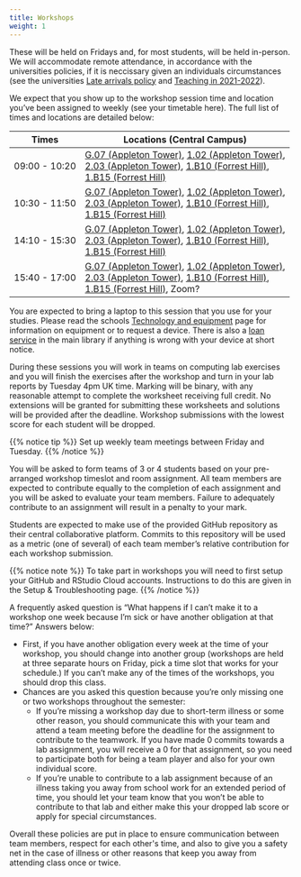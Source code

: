 ```yaml
---
title: Workshops
weight: 1
---
```


These will be held on Fridays and, for most students, will be held in-person. We will accommodate remote attendance, in accordance with the universities policies, if it is neccissary given an individuals circumstances (see the universities [Late arrivals policy](https://www.ed.ac.uk/studying/undergraduate/2021/covid-19-updates/late-arrivals-policy) and [Teaching in 2021-2022](https://www.ed.ac.uk/studying/undergraduate/2021/covid-19-updates/teaching-and-learning-in-2021-22)).

We expect that you show up to the workshop session time and location you’ve been assigned to weekly (see your timetable <a id="timetable">here</a>). The full list of times and locations are detailed below:

| Times         | Locations (Central Campus) |
|---------------|----------------------------|
| 09:00 - 10:20 | [G.07 (Appleton Tower)](https://www.ed.ac.uk/timetabling-examinations/timetabling/room-bookings/bookable-rooms3/room/0201_00_G.07), [1.02 (Appleton Tower)](https://www.ed.ac.uk/timetabling-examinations/timetabling/room-bookings/bookable-rooms3/room/0201_01_1.02), <br> [2.03 (Appleton Tower)](https://www.ed.ac.uk/timetabling-examinations/timetabling/room-bookings/bookable-rooms3/room/0201_02_2.03), [1.B10 (Forrest Hill)](https://www.ed.ac.uk/timetabling-examinations/timetabling/room-bookings/bookable-rooms3/room/0103_01_1.B10), <br> [1.B15 (Forrest Hill)](https://www.ed.ac.uk/timetabling-examinations/timetabling/room-bookings/bookable-rooms3/room/0103_01_1.B15) |
| 10:30 - 11:50 | [G.07 (Appleton Tower)](https://www.ed.ac.uk/timetabling-examinations/timetabling/room-bookings/bookable-rooms3/room/0201_00_G.07), [1.02 (Appleton Tower)](https://www.ed.ac.uk/timetabling-examinations/timetabling/room-bookings/bookable-rooms3/room/0201_01_1.02), <br> [2.03 (Appleton Tower)](https://www.ed.ac.uk/timetabling-examinations/timetabling/room-bookings/bookable-rooms3/room/0201_02_2.03), [1.B10 (Forrest Hill)](https://www.ed.ac.uk/timetabling-examinations/timetabling/room-bookings/bookable-rooms3/room/0103_01_1.B10), <br> [1.B15 (Forrest Hill)](https://www.ed.ac.uk/timetabling-examinations/timetabling/room-bookings/bookable-rooms3/room/0103_01_1.B15) |
| 14:10 - 15:30 | [G.07 (Appleton Tower)](https://www.ed.ac.uk/timetabling-examinations/timetabling/room-bookings/bookable-rooms3/room/0201_00_G.07), [1.02 (Appleton Tower)](https://www.ed.ac.uk/timetabling-examinations/timetabling/room-bookings/bookable-rooms3/room/0201_01_1.02), <br> [2.03 (Appleton Tower)](https://www.ed.ac.uk/timetabling-examinations/timetabling/room-bookings/bookable-rooms3/room/0201_02_2.03), [1.B10 (Forrest Hill)](https://www.ed.ac.uk/timetabling-examinations/timetabling/room-bookings/bookable-rooms3/room/0103_01_1.B10), <br> [1.B15 (Forrest Hill)](https://www.ed.ac.uk/timetabling-examinations/timetabling/room-bookings/bookable-rooms3/room/0103_01_1.B15) |
| 15:40 - 17:00 | [G.07 (Appleton Tower)](https://www.ed.ac.uk/timetabling-examinations/timetabling/room-bookings/bookable-rooms3/room/0201_00_G.07), [1.02 (Appleton Tower)](https://www.ed.ac.uk/timetabling-examinations/timetabling/room-bookings/bookable-rooms3/room/0201_01_1.02), <br> [2.03 (Appleton Tower)](https://www.ed.ac.uk/timetabling-examinations/timetabling/room-bookings/bookable-rooms3/room/0201_02_2.03), [1.B10 (Forrest Hill)](https://www.ed.ac.uk/timetabling-examinations/timetabling/room-bookings/bookable-rooms3/room/0103_01_1.B10), <br> [1.B15 (Forrest Hill)](https://www.ed.ac.uk/timetabling-examinations/timetabling/room-bookings/bookable-rooms3/room/0103_01_1.B15), Zoom? |

You are expected to bring a laptop to this session that you use for your studies. Please read the schools [Technology and equipment](https://teaching.maths.ed.ac.uk/main/undergraduate/studies/equipment) page for information on equipment or to request a device. There is also a [loan service](https://www.ed.ac.uk/information-services/library-museum-gallery/using-library/borrowing-a-book/borrowing-laptops) in the main library if anything is wrong with your device at short notice.

During these sessions you will work in teams on computing lab exercises and you will finish the exercises after the workshop and turn in your lab reports by Tuesday 4pm UK time. Marking will be binary, with any reasonable attempt to complete the worksheet receiving full credit. No extensions will be granted for submitting these worksheets and solutions will be provided after the deadline. Workshop submissions with the lowest score for each student will be dropped. 

{{% notice tip %}}
Set up weekly team meetings between Friday and Tuesday.
{{% /notice %}}

You will be asked to form teams of 3 or 4 students based on your pre-arranged workshop timeslot and room assignment. All team members are expected to contribute equally to the completion of each assignment and you will be asked to evaluate your team members. Failure to adequately contribute to an assignment will result in a penalty to your mark.

Students are expected to make use of the provided GitHub repository as their central collaborative platform. Commits to this repository will be used as a metric (one of several) of each team member’s relative contribution for each workshop submission.

{{% notice note %}}
To take part in workshops you will need to first setup your GitHub and RStudio Cloud accounts. Instructions to do this are given in the <a id="troubleshoot">Setup & Troubleshooting</a> page.
{{% /notice %}}

A frequently asked question is “What happens if I can’t make it to a workshop one week because I’m sick or have another obligation at that time?” Answers below:

- First, if you have another obligation every week at the time of your workshop, you should change into another group (workshops are held at three separate hours on Friday, pick a time slot that works for your schedule.) If you can’t make any of the times of the workshops, you should drop this class.
- Chances are you asked this question because you’re only missing one or two workshops throughout the semester:
  - If you’re missing a workshop day due to short-term illness or some other reason, you should communicate this with your team and attend a team meeting before the deadline for the assignment to contribute to the teamwork. If you have made 0 commits towards a lab assignment, you will receive a 0 for that assignment, so you need to participate both for being a team player and also for your own individual score.
  - If you’re unable to contribute to a lab assignment because of an illness taking you away from school work for an extended period of time, you should let your team know that you won’t be able to contribute to that lab and either make this your dropped lab score or apply for special circumstances.
  
Overall these policies are put in place to ensure communication between team members, respect for each other's time, and also to give you a safety net in the case of illness or other reasons that keep you away from attending class once or twice.